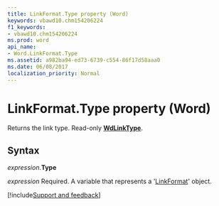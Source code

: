 ```yaml
---
title: LinkFormat.Type property (Word)
keywords: vbawd10.chm154206224
f1_keywords:
- vbawd10.chm154206224
ms.prod: word
api_name:
- Word.LinkFormat.Type
ms.assetid: a982ba94-ed73-6739-c554-86f17d58aaa0
ms.date: 06/08/2017
localization_priority: Normal
---
```



# LinkFormat.Type property (Word)

Returns the link type. Read-only  **[WdLinkType](Word.WdLinkType.md)**.


## Syntax

_expression_.**Type**

_expression_ Required. A variable that represents a '[LinkFormat](Word.LinkFormat.md)' object.




[!include[Support and feedback](~/includes/feedback-boilerplate.md)]